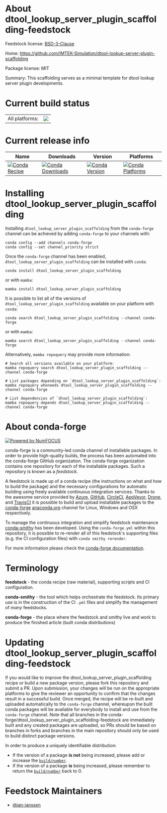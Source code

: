 About dtool_lookup_server_plugin_scaffolding-feedstock
======================================================

Feedstock license: [BSD-3-Clause](https://github.com/conda-forge/dtool_lookup_server_plugin_scaffolding-feedstock/blob/main/LICENSE.txt)

Home: https://github.com/IMTEK-Simulation/dtool-lookup-server-plugin-scaffolding

Package license: MIT

Summary: This scaffolding serves as a minimal template for dtool lookup server plugin developments.

Current build status
====================


<table><tr><td>All platforms:</td>
    <td>
      <a href="https://dev.azure.com/conda-forge/feedstock-builds/_build/latest?definitionId=13787&branchName=main">
        <img src="https://dev.azure.com/conda-forge/feedstock-builds/_apis/build/status/dtool_lookup_server_plugin_scaffolding-feedstock?branchName=main">
      </a>
    </td>
  </tr>
</table>

Current release info
====================

| Name | Downloads | Version | Platforms |
| --- | --- | --- | --- |
| [![Conda Recipe](https://img.shields.io/badge/recipe-dtool_lookup_server_plugin_scaffolding-green.svg)](https://anaconda.org/conda-forge/dtool_lookup_server_plugin_scaffolding) | [![Conda Downloads](https://img.shields.io/conda/dn/conda-forge/dtool_lookup_server_plugin_scaffolding.svg)](https://anaconda.org/conda-forge/dtool_lookup_server_plugin_scaffolding) | [![Conda Version](https://img.shields.io/conda/vn/conda-forge/dtool_lookup_server_plugin_scaffolding.svg)](https://anaconda.org/conda-forge/dtool_lookup_server_plugin_scaffolding) | [![Conda Platforms](https://img.shields.io/conda/pn/conda-forge/dtool_lookup_server_plugin_scaffolding.svg)](https://anaconda.org/conda-forge/dtool_lookup_server_plugin_scaffolding) |

Installing dtool_lookup_server_plugin_scaffolding
=================================================

Installing `dtool_lookup_server_plugin_scaffolding` from the `conda-forge` channel can be achieved by adding `conda-forge` to your channels with:

```
conda config --add channels conda-forge
conda config --set channel_priority strict
```

Once the `conda-forge` channel has been enabled, `dtool_lookup_server_plugin_scaffolding` can be installed with `conda`:

```
conda install dtool_lookup_server_plugin_scaffolding
```

or with `mamba`:

```
mamba install dtool_lookup_server_plugin_scaffolding
```

It is possible to list all of the versions of `dtool_lookup_server_plugin_scaffolding` available on your platform with `conda`:

```
conda search dtool_lookup_server_plugin_scaffolding --channel conda-forge
```

or with `mamba`:

```
mamba search dtool_lookup_server_plugin_scaffolding --channel conda-forge
```

Alternatively, `mamba repoquery` may provide more information:

```
# Search all versions available on your platform:
mamba repoquery search dtool_lookup_server_plugin_scaffolding --channel conda-forge

# List packages depending on `dtool_lookup_server_plugin_scaffolding`:
mamba repoquery whoneeds dtool_lookup_server_plugin_scaffolding --channel conda-forge

# List dependencies of `dtool_lookup_server_plugin_scaffolding`:
mamba repoquery depends dtool_lookup_server_plugin_scaffolding --channel conda-forge
```


About conda-forge
=================

[![Powered by
NumFOCUS](https://img.shields.io/badge/powered%20by-NumFOCUS-orange.svg?style=flat&colorA=E1523D&colorB=007D8A)](https://numfocus.org)

conda-forge is a community-led conda channel of installable packages.
In order to provide high-quality builds, the process has been automated into the
conda-forge GitHub organization. The conda-forge organization contains one repository
for each of the installable packages. Such a repository is known as a *feedstock*.

A feedstock is made up of a conda recipe (the instructions on what and how to build
the package) and the necessary configurations for automatic building using freely
available continuous integration services. Thanks to the awesome service provided by
[Azure](https://azure.microsoft.com/en-us/services/devops/), [GitHub](https://github.com/),
[CircleCI](https://circleci.com/), [AppVeyor](https://www.appveyor.com/),
[Drone](https://cloud.drone.io/welcome), and [TravisCI](https://travis-ci.com/)
it is possible to build and upload installable packages to the
[conda-forge](https://anaconda.org/conda-forge) [anaconda.org](https://anaconda.org/)
channel for Linux, Windows and OSX respectively.

To manage the continuous integration and simplify feedstock maintenance
[conda-smithy](https://github.com/conda-forge/conda-smithy) has been developed.
Using the ``conda-forge.yml`` within this repository, it is possible to re-render all of
this feedstock's supporting files (e.g. the CI configuration files) with ``conda smithy rerender``.

For more information please check the [conda-forge documentation](https://conda-forge.org/docs/).

Terminology
===========

**feedstock** - the conda recipe (raw material), supporting scripts and CI configuration.

**conda-smithy** - the tool which helps orchestrate the feedstock.
                   Its primary use is in the construction of the CI ``.yml`` files
                   and simplify the management of *many* feedstocks.

**conda-forge** - the place where the feedstock and smithy live and work to
                  produce the finished article (built conda distributions)


Updating dtool_lookup_server_plugin_scaffolding-feedstock
=========================================================

If you would like to improve the dtool_lookup_server_plugin_scaffolding recipe or build a new
package version, please fork this repository and submit a PR. Upon submission,
your changes will be run on the appropriate platforms to give the reviewer an
opportunity to confirm that the changes result in a successful build. Once
merged, the recipe will be re-built and uploaded automatically to the
`conda-forge` channel, whereupon the built conda packages will be available for
everybody to install and use from the `conda-forge` channel.
Note that all branches in the conda-forge/dtool_lookup_server_plugin_scaffolding-feedstock are
immediately built and any created packages are uploaded, so PRs should be based
on branches in forks and branches in the main repository should only be used to
build distinct package versions.

In order to produce a uniquely identifiable distribution:
 * If the version of a package **is not** being increased, please add or increase
   the [``build/number``](https://docs.conda.io/projects/conda-build/en/latest/resources/define-metadata.html#build-number-and-string).
 * If the version of a package **is** being increased, please remember to return
   the [``build/number``](https://docs.conda.io/projects/conda-build/en/latest/resources/define-metadata.html#build-number-and-string)
   back to 0.

Feedstock Maintainers
=====================

* [@jan-janssen](https://github.com/jan-janssen/)

